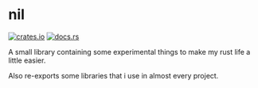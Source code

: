 # nil

[![crates.io](https://img.shields.io/crates/v/nil)](https://crates.io/crates/nil)
[![docs.rs](https://docs.rs/nil/badge.svg)](https://docs.rs/nil)

A small library containing some experimental things to make my rust life a little easier.

Also re-exports some libraries that i use in almost every project.